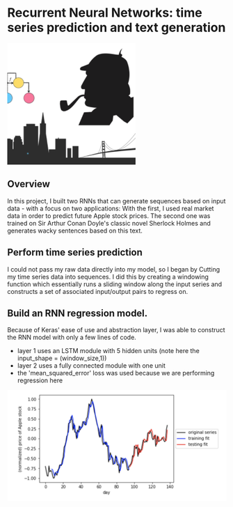 # Recurrent Neural Networks: time series prediction and text generation

![Sherlock Time](./images/sherlock-time.png)

## Overview

In this project, I built two RNNs that can generate sequences based on input data - with a focus on two applications: With the first, I used real market data in order to predict future Apple stock prices. The second one was trained on Sir Arthur Conan Doyle's classic novel Sherlock Holmes and generates wacky sentences based on this text.

## Perform time series prediction

I could not pass my raw data directly into my model, so I began by Cutting my time series data into sequences.  I did this by creating a windowing function which essentially runs a sliding window along the input series and constructs a set of associated input/output pairs to regress on.

## Build an RNN regression model.
Because of Keras' ease of use and abstraction layer, I was able to construct the RNN model with only a few lines of code.

- layer 1 uses an LSTM module with 5 hidden units (note here the input_shape = (window_size,1))
-  layer 2 uses a fully connected module with one unit
-  the 'mean_squared_error' loss was used because we are performing regression here

![Apple Stock](./images/stock-pred.png)

